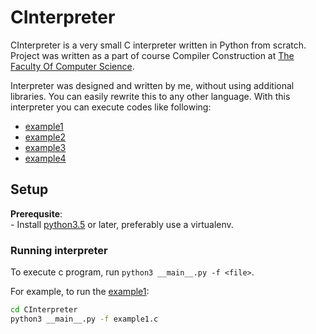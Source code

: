 CInterpreter
=============
CInterpreter is a very small C interpreter written in Python from scratch. Project was written as a part of course
Compiler Construction at [The Faculty Of Computer Science](https://raf.edu.rs/).

Interpreter was designed and written by me, without using additional libraries. You can easily rewrite this to any
other language. With this interpreter you can execute codes like following:

* [example1](example1.c)
* [example2](example2.c)
* [example3](example3.c)
* [example4](example4.c)

## Setup
**Prerequsite**:<br/>
    - Install [python3.5](https://www.python.org) or later, preferably use a virtualenv.<br/>

### Running interpreter
To execute c program, run `python3 __main__.py -f <file>`.

For example, to run the [example1](example1.c):
```bash
cd CInterpreter
python3 __main__.py -f example1.c
```